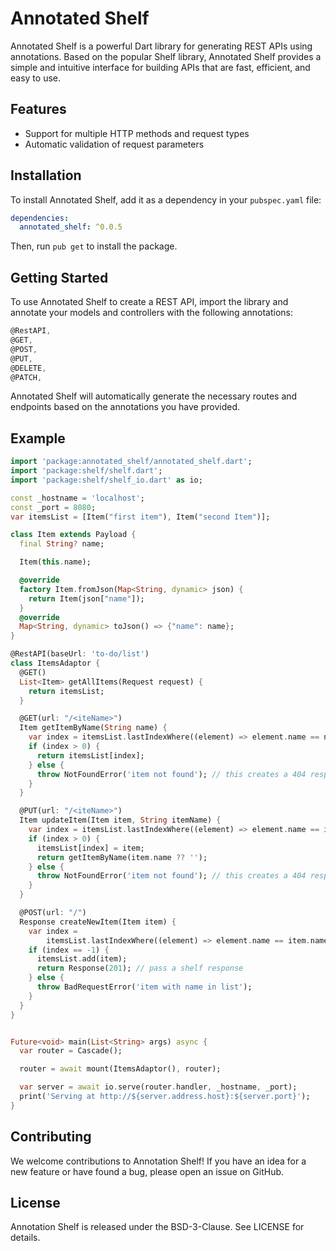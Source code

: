 # Annotated Shelf

Annotated Shelf is a powerful Dart library for generating REST APIs using annotations. Based on the popular Shelf library, Annotated Shelf provides a simple and intuitive interface for building APIs that are fast, efficient, and easy to use.
## Features

- Support for multiple HTTP methods and request types
- Automatic validation of request parameters

## Installation

To install Annotated Shelf, add it as a dependency in your `pubspec.yaml` file:

```yml
dependencies:
  annotated_shelf: ^0.0.5
```

Then, run `pub get` to install the package.

## Getting Started

To use Annotated Shelf to create a REST API, import the library and annotate your models and controllers with the following annotations:

```dart
@RestAPI,
@GET,
@POST,
@PUT,
@DELETE,
@PATCH,
```
Annotated Shelf will automatically generate the necessary routes and endpoints based on the annotations you have provided.

## Example
``` dart
import 'package:annotated_shelf/annotated_shelf.dart';
import 'package:shelf/shelf.dart';
import 'package:shelf/shelf_io.dart' as io;

const _hostname = 'localhost';
const _port = 8080;
var itemsList = [Item("first item"), Item("second Item")];

class Item extends Payload {
  final String? name;

  Item(this.name);

  @override
  factory Item.fromJson(Map<String, dynamic> json) {
    return Item(json["name"]);
  }
  @override
  Map<String, dynamic> toJson() => {"name": name};
}

@RestAPI(baseUrl: 'to-do/list')
class ItemsAdaptor {
  @GET()
  List<Item> getAllItems(Request request) {
    return itemsList;
  }

  @GET(url: "/<iteName>")
  Item getItemByName(String name) {
    var index = itemsList.lastIndexWhere((element) => element.name == name);
    if (index > 0) {
      return itemsList[index];
    } else {
      throw NotFoundError('item not found'); // this creates a 404 response
    }
  }

  @PUT(url: "/<iteName>")
  Item updateItem(Item item, String itemName) {
    var index = itemsList.lastIndexWhere((element) => element.name == itemName);
    if (index > 0) {
      itemsList[index] = item;
      return getItemByName(item.name ?? '');
    } else {
      throw NotFoundError('item not found'); // this creates a 404 response
    }
  }

  @POST(url: "/")
  Response createNewItem(Item item) {
    var index =
        itemsList.lastIndexWhere((element) => element.name == item.name);
    if (index == -1) {
      itemsList.add(item);
      return Response(201); // pass a shelf response
    } else {
      throw BadRequestError('item with name in list');
    }
  }
}


Future<void> main(List<String> args) async {
  var router = Cascade();

  router = await mount(ItemsAdaptor(), router);

  var server = await io.serve(router.handler, _hostname, _port);
  print('Serving at http://${server.address.host}:${server.port}');
}

```
## Contributing

We welcome contributions to Annotation Shelf! If you have an idea for a new feature or have found a bug, please open an issue on GitHub.

## License

Annotation Shelf is released under the BSD-3-Clause. See LICENSE for details.

